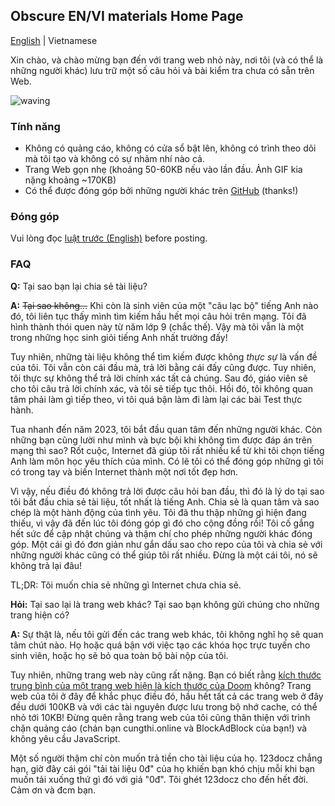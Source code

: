 ## Obscure EN/VI materials Home Page
[English](/index.md) | Vietnamese

Xin chào, và chào mừng bạn đến với trang web nhỏ này, nơi tôi (và có thể là những người khác) lưu trữ một số câu hỏi và bài kiểm tra chưa có sẵn trên Web.

![waving](https://www.reactiongifs.com/wp-content/uploads/2013/07/ralph-wave.gif)

### Tính năng
- Không có quảng cáo, không có cửa sổ bật lên, không có trình theo dõi mà tôi tạo và không có sự nhảm nhí nào cả.
- Trang Web gọn nhẹ (khoảng 50-60KB nếu vào lần đầu. Ảnh GIF kia nặng khoảng ~170KB)
- Có thể được đóng góp bởi những người khác trên [GitHub](https://github.com/orgs/Obscure-EN-VI-materials/repositories) (thanks!)

### Đóng góp
Vui lòng đọc [luật trước (English)](https://github.com/Obscure-EN-VI-materials/.github/blob/main/profile/RULES.md) before posting.

### FAQ
**Q:** Tại sao bạn lại chia sẻ tài liệu?

**A:** ~~Tại sao không...~~ Khi còn là sinh viên của một "câu lạc bộ" tiếng Anh nào đó, tôi liên tục thấy mình tìm kiếm hầu hết mọi câu hỏi trên mạng. Tôi đã hình thành thói quen này từ năm lớp 9 (chắc thế). Vậy mà tôi vẫn là một trong những học sinh giỏi tiếng Anh nhất trường đấy!

Tuy nhiên, những tài liệu không thể tìm kiếm được không *thực sự* là vấn đề của tôi. Tôi vẫn còn cái đầu mà, trả lời bằng cái đấy cũng được. Tuy nhiên, tôi thực sự không thể trả lời chính xác tất cả chúng. Sau đó, giáo viên sẽ cho tôi câu trả lời chính xác, và tôi sẽ tiếp tục thôi. Hồi đó, tôi không quan tâm phải làm gì tiếp theo, vì tôi quá bận làm đi làm lại các bài Test thực hành.

Tua nhanh đến năm 2023, tôi bắt đầu quan tâm đến những người khác. Còn những bạn cũng lười như mình và bực bội khi không tìm được đáp án trên mạng thì sao? Rốt cuộc, Internet đã giúp tôi rất nhiều kể từ khi tôi chọn tiếng Anh làm môn học yêu thích của mình. Có lẽ tôi có thể đóng góp những gì tôi có trong tay và biến Internet thành một nơi tốt đẹp hơn.

Vì vậy, nếu điều đó không trả lời được câu hỏi ban đầu, thì đó là lý do tại sao tôi bắt đầu chia sẻ tài liệu, tốt nhất là tiếng Anh. Chia sẻ là quan tâm và sao chép là một hành động của tình yêu. Tôi đã thu thập những gì hiện đang thiếu, vì vậy đã đến lúc tôi đóng góp gì đó cho cộng đồng rồi! Tôi cố gắng hết sức để cập nhật chúng và thậm chí cho phép những người khác đóng góp. Một cái gì đó đơn giản như gắn dấu sao cho repo của tôi và chia sẻ với những người khác cũng có thể giúp tôi rất nhiều. Đừng là một cái tôi, nó sẽ không trả lại đâu!

TL;DR: Tôi muốn chia sẻ những gì Internet chưa chia sẻ.

**Hỏi:** Tại sao lại là trang web khác? Tại sao bạn không gửi chúng cho những trang hiện có?

**A:** Sự thật là, nếu tôi gửi đến các trang web khác, tôi không nghĩ họ sẽ quan tâm chút nào. Họ hoặc quá bận với việc tạo các khóa học trực tuyến cho sinh viên, hoặc họ sẽ bỏ qua toàn bộ bài nộp của tôi.

Tuy nhiên, những trang web này cũng rất nặng. Bạn có biết rằng [kích thước trung bình của một trang web hiện là kích thước của Doom](https://www.wired.com/2016/04/average-webpage-now-size-original-doom/) không? Trang web của tôi ở đây để khắc phục điều đó, hầu hết tất cả các trang web ở đây đều dưới 100KB và với các tài nguyên được lưu trong bộ nhớ cache, có thể nhỏ tới 10KB! Đừng quên rằng trang web của tôi cũng thân thiện với trình chặn quảng cáo (chán bạn cungthi.online và BlockAdBlock của bạn!) và không yêu cầu JavaScript.

Một số người thậm chí còn muốn trả tiền cho tài liệu của họ. 123docz chẳng hạn, giờ đây cái gói "tải tài liệu 0đ" của họ khiến bạn khó chịu mỗi khi bạn muốn tải xuống thứ gì đó với giá "0đ". Tôi ghét 123docz cho đến hết đời. Cảm ơn và đcm bạn.
